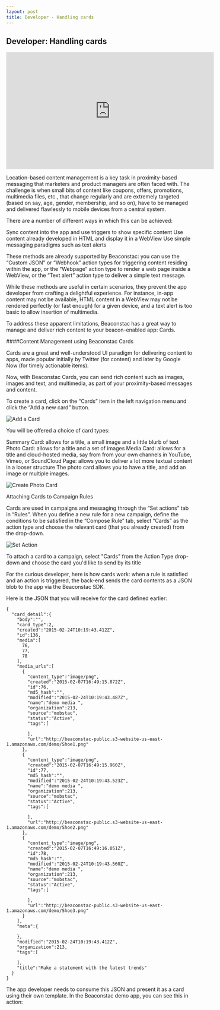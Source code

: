 ```yaml
---
layout: post
title: Developer - Handling cards
---
```

## Developer: Handling cards

<iframe width="560" height="315" src="https://www.youtube.com/embed/_JdBlagGWf4" frameborder="0" allowfullscreen></iframe>

Location-based content management is a key task in proximity-based messaging that marketers and product managers are often faced with. The challenge is when small bits of content like coupons, offers, promotions, multimedia files, etc., that change regularly and are extremely targeted (based on say, age, gender, membership, and so on), have to be managed and delivered flawlessly to mobile devices from a central system.

There are a number of different ways in which this can be achieved:

Sync content into the app and use triggers to show specific content
Use content already developed in HTML and display it in a WebView
Use simple messaging paradigms such as text alerts

These methods are already supported by Beaconstac: you can use the “Custom JSON” or “Webhook” action types for triggering content residing within the app, or the “Webpage” action type to render a web page inside a WebView, or the “Text alert” action type to deliver a simple text message.

While these methods are useful in certain scenarios, they prevent the app developer from crafting a delightful experience. For instance, in-app content may not be available, HTML content in a WebView may not be rendered perfectly (or fast enough) for a given device, and a text alert is too basic to allow insertion of multimedia.

To address these apparent limitations, Beaconstac has a great way to manage and deliver rich content to your beacon-enabled app: Cards.


####Content Management using Beaconstac Cards

Cards are a great and well-understood UI paradigm for delivering content to apps, made popular initially by Twitter (for content) and later by Google Now (for timely actionable items).

Now, with Beaconstac Cards, you can send rich content such as images, images and text, and multimedia, as part of your proximity-based messages and content.

To create a card, click on the “Cards” item in the left navigation menu and click the “Add a new card” button.

<img src="http://i.imgur.com/W37WKeb.png" alt="Add a Card" title="Add a card" class="screenshot" />

You will be offered a choice of card types:

Summary Card: allows for a title, a small image and a little blurb of text
Photo Card: allows for a title and a set of images
Media Card: allows for a title and cloud-hosted media, say from from your own channels in YouTube, Vimeo, or SoundCloud
Page: allows you to deliver a lot more textual content in a looser structure
The photo card allows you to have a title, and add an image or multiple images. 


<img src="http://i.imgur.com/268bhC6.png" alt="Create Photo Card" title="Create Photo Card" class="screenshot" />

Attaching Cards to Campaign Rules

Cards are used in campaigns and messaging through the “Set actions” tab in “Rules”. When you define a new rule for a new campaign, define the conditions to be satisfied in the “Compose Rule” tab, select “Cards” as the action type and choose the relevant card (that you already created) from the drop-down.

<img src="http://i.imgur.com/R14bqUg.png" alt="Set Action" title="Set Action" class="screenshot" />


To attach a card to a campaign, select "Cards" from the Action Type drop-down and choose the card you'd like to send by its title

For the curious developer, here is how cards work: when a rule is satisfied and an action is triggered, the back-end sends the card contents as a JSON blob to the app via the Beaconstac SDK.

Here is the JSON that you will receive for the card defined earlier:

    {
      "card_detail":{
        "body":"",
        "card_type":2,
        "created":"2015-02-24T10:19:43.412Z",
        "id":136,
        "media":[
          76,
          77,
          78
        ],
        "media_urls":[
          {
            "content_type":"image/png",
            "created":"2015-02-07T16:49:15.872Z",
            "id":76,
            "md5_hash":"",
            "modified":"2015-02-24T10:19:43.487Z",
            "name":"demo media ",
            "organization":213,
            "source":"mobstac",
            "status":"Active",
            "tags":[

            ],
            "url":"http://beaconstac-public.s3-website-us-east-1.amazonaws.com/demo/Shoe1.png"
          },
          {
            "content_type":"image/png",
            "created":"2015-02-07T16:49:15.960Z",
            "id":77,
            "md5_hash":"",
            "modified":"2015-02-24T10:19:43.523Z",
            "name":"demo media ",
            "organization":213,
            "source":"mobstac",
            "status":"Active",
            "tags":[

            ],
            "url":"http://beaconstac-public.s3-website-us-east-1.amazonaws.com/demo/Shoe2.png"
          },
          {
            "content_type":"image/png",
            "created":"2015-02-07T16:49:16.051Z",
            "id":78,
            "md5_hash":"",
            "modified":"2015-02-24T10:19:43.560Z",
            "name":"demo media ",
            "organization":213,
            "source":"mobstac",
            "status":"Active",
            "tags":[

            ],
            "url":"http://beaconstac-public.s3-website-us-east-1.amazonaws.com/demo/Shoe3.png"
          }
        ],
        "meta":{

        },
        "modified":"2015-02-24T10:19:43.412Z",
        "organization":213,
        "tags":[

        ],
        "title":"Make a statement with the latest trends"
      }
    }

The app developer needs to consume this JSON and present it as a card using their own template. In the Beaconstac demo app, you can see this in action:

